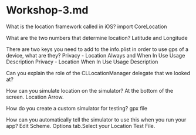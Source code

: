 # Workshop-3.md
What is the location framework called in iOS?
import CoreLocation

What are the two numbers that determine location?
Latitude and Longitude 

There are two keys you need to add to the info.plist in order to use gps of a device, what are they?
Privacy - Location Always and When In Use Usage Description
Privacy - Location When In Use Usage Description

Can you explain the role of the CLLocationManager delegate that we looked at?


How can you simulate location on the simulator?
At the bottom of the screen. Location Arrow. 

How do you create a custom simulator for testing?
gpx file

How can you automatically tell the simulator to use this when you run your app?
Edit Scheme. Options tab.Select your Location Test File. 
